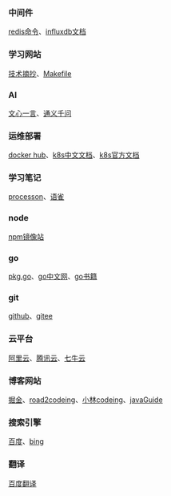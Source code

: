 ### 中间件
[redis命令](https://www.redis.net.cn/order/3543.html)、[influxdb文档](https://www.influxdata.com/get-influxdb/)
### 学习网站
[技术摘抄](https://learn.lianglianglee.com/)、[Makefile](https://seisman.github.io/how-to-write-makefile/)
### AI
[文心一言](https://yiyan.baidu.com/)、[通义千问](https://tongyi.aliyun.com/qianwen)
### 运维部署
[docker hub](https://hub.docker.com)、[k8s中文文档](http://docs.kubernetes.org.cn/)、[k8s官方文档](https://kubernetes.io/zh-cn/docs/home/)
### 学习笔记
[processon](https://www.processon.com)、[语雀](https://www.yuque.com)
### node
[npm镜像站](https://npmmirror.com)
### go
[pkg.go](https://pkg.go.dev/)、[go中文网](https://studygolang.com)、[go书籍](http://books.studygolang.com)
### git
[github](https://github.com)、[gitee](https://gitee.com)
### 云平台
[阿里云](https://account.aliyun.com)、[腾讯云](https://cloud.tencent.com)、[七牛云](https://sso.qiniu.com)
### 博客网站
[掘金](https://juejin.cn)、[road2codeing](https://r2coding.com)、[小林codeing](https://www.xiaolincoding.com)、[javaGuide](https://javaguide.cn)
### 搜索引擎
[百度](https://www.baidu.com)、[bing](https://cn.bing.com)
### 翻译
[百度翻译](https://fanyi.baidu.com)